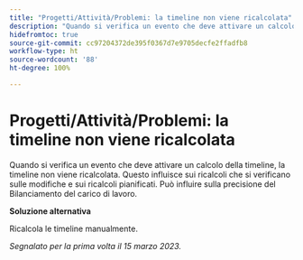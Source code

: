 ```yaml
---
title: "Progetti/Attività/Problemi: la timeline non viene ricalcolata"
description: "Quando si verifica un evento che deve attivare un calcolo della timeline, la timeline non viene ricalcolata. Questo influisce sui ricalcoli che si verificano sulle modifiche e sui ricalcoli pianificati. Può influire sulla precisione del Bilanciamento del carico di lavoro."
hidefromtoc: true
source-git-commit: cc97204372de395f0367d7e9705decfe2ffadfb8
workflow-type: ht
source-wordcount: '88'
ht-degree: 100%

---
```



# Progetti/Attività/Problemi: la timeline non viene ricalcolata

Quando si verifica un evento che deve attivare un calcolo della timeline, la timeline non viene ricalcolata. Questo influisce sui ricalcoli che si verificano sulle modifiche e sui ricalcoli pianificati. Può influire sulla precisione del Bilanciamento del carico di lavoro.

**Soluzione alternativa**

Ricalcola le timeline manualmente.

_Segnalato per la prima volta il 15 marzo 2023._

